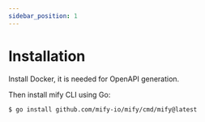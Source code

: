 ```yaml
---
sidebar_position: 1
---
```


# Installation

Install Docker, it is needed for OpenAPI generation.

Then install mify CLI using Go:
```sh
$ go install github.com/mify-io/mify/cmd/mify@latest
```
